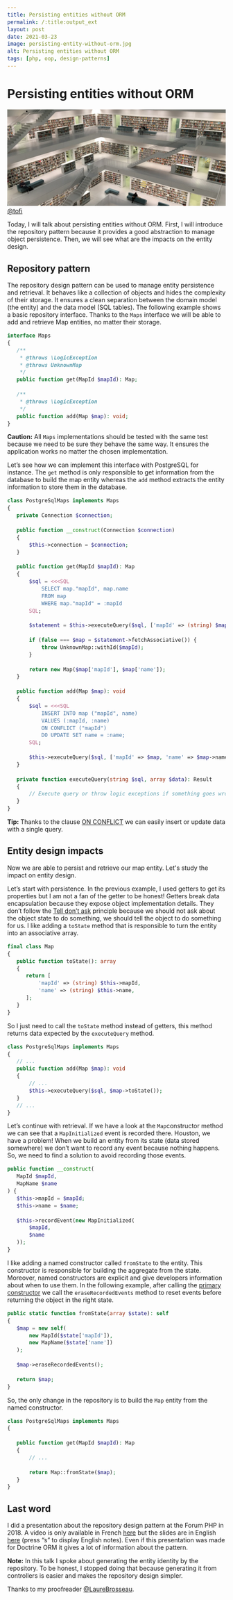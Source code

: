 ```yaml
---
title: Persisting entities without ORM
permalink: /:title:output_ext
layout: post
date: 2021-03-23
image: persisting-entity-without-orm.jpg
alt: Persisting entities without ORM
tags: [php, oop, design-patterns]
---
```


# Persisting entities without ORM

![Persisting entities without ORM](assets/img/posts/persisting-entity-without-orm.jpg)
[@tofi](https://unsplash.com/@tofi)

Today, I will talk about persisting entities without ORM. First, I will introduce the repository pattern because it provides a good abstraction to manage object persistence. Then, we will see what are the impacts on the entity design.

## Repository pattern

The repository design pattern can be used to manage entity persistence and retrieval. It behaves like a collection of objects and hides the complexity of their storage. It ensures a clean separation between the domain model (the entity) and the data model (SQL tables). The following example shows a basic repository interface. Thanks to the `Maps` interface we will be able to add and retrieve Map entities, no matter their storage.

```php
interface Maps
{
   /**
    * @throws \LogicException
    * @throws UnknownMap
    */
   public function get(MapId $mapId): Map;

   /**
    * @throws \LogicException
    */
   public function add(Map $map): void;
}
```

**Caution:** All `Maps` implementations should be tested with the same test because we need to be sure they behave the same way. It ensures the application works no matter the chosen implementation.

Let’s see how we can implement this interface with PostgreSQL for instance. The `get` method is only responsible to get information from the database to build the map entity whereas the `add` method extracts the entity information to store them in the database.

```php
class PostgreSqlMaps implements Maps
{
   private Connection $connection;

   public function __construct(Connection $connection)
   {
       $this->connection = $connection;
   }

   public function get(MapId $mapId): Map
   {
       $sql = <<<SQL
           SELECT map."mapId", map.name
           FROM map
           WHERE map."mapId" = :mapId
       SQL;

       $statement = $this->executeQuery($sql, ['mapId' => (string) $mapId]);

       if (false === $map = $statement->fetchAssociative()) {
           throw UnknownMap::withId($mapId);
       }

       return new Map($map['mapId'], $map['name']);
   }

   public function add(Map $map): void
   {
       $sql = <<<SQL
           INSERT INTO map ("mapId", name)
           VALUES (:mapId, :name)
           ON CONFLICT ("mapId")
           DO UPDATE SET name = :name;
       SQL;

       $this->executeQuery($sql, ['mapId' => $map, 'name' => $map->name()]);
   }

   private function executeQuery(string $sql, array $data): Result
   {
       // Execute query or throw logic exceptions if something goes wrong.
   }
}
```

**Tip:** Thanks to the clause [ON CONFLICT](https://www.postgresql.org/docs/9.5/sql-insert.html) we can easily insert or update data with a single query.

## Entity design impacts

Now we are able to persist and retrieve our map entity. Let's study the impact on entity design.

Let’s start with persistence. In the previous example, I used getters to get its properties but I am not a fan of the getter to be honest! Getters break data encapsulation because they expose object implementation details. They don’t follow the [Tell don’t ask](https://www.martinfowler.com/bliki/TellDontAsk.html) principle because we should not ask about the object state to do something, we should tell the object to do something for us. I like adding a `toState` method that is responsible to turn the entity into an associative array.

```php
final class Map
{
   public function toState(): array
   {
      return [
          'mapId' => (string) $this->mapId,
          'name' => (string) $this->name,
      ];
   }
}
```

So I just need to call the `toState` method instead of getters, this method returns data expected by the `executeQuery` method.

```php
class PostgreSqlMaps implements Maps
{
   // ...
   public function add(Map $map): void
   {
       // ...
       $this->executeQuery($sql, $map->toState());
   }
   // ...
}
```

Let’s continue with retrieval. If we have a look at the `Map`constructor method we can see that a `MapInitialized` event is recorded there. Houston, we have a problem! When we build an entity from its state (data stored somewhere) we don’t want to record any event because nothing happens. So, we need to find a solution to avoid recording those events.

```php
public function __construct(
   MapId $mapId,
   MapName $name
) {
   $this->mapId = $mapId;
   $this->name = $name;

   $this->recordEvent(new MapInitialized(
       $mapId,
       $name
   ));
}
```

I like adding a named constructor called `fromState` to the entity. This constructor is responsible for building the aggregate from the state. Moreover, named constructors are explicit and give developers information about when to use them. In the following example, after calling the [primary constructor](https://arnolanglade.github.io/build-object-using-php.html) we call the `eraseRecordedEvents` method to reset events before returning the object in the right state.


```php
public static function fromState(array $state): self
{
   $map = new self(
       new MapId($state['mapId']),
       new MapName($state['name'])
   );

   $map->eraseRecordedEvents();

   return $map;
}
```

So, the only change in the repository is to build the `Map` entity from the named constructor.

```php
class PostgreSqlMaps implements Maps
{

   public function get(MapId $mapId): Map
   {
       // ...

       return Map::fromState($map);
   }
}
```

## Last word

I did a presentation about the repository design pattern at the Forum PHP in 2018. A video is only available in French [here](https://www.youtube.com/watch?v=cYFKkhtIr8w&ab_channel=AFUPPHP) but the slides are in English [here](https://arnolanglade.gitlab.io/bad-or-good-repository/) (press “s” to display English notes). Even if this presentation was made for Doctrine ORM it gives a lot of information about the pattern.

**Note:** In this talk I spoke about generating the entity identity by the repository. To be honest, I stopped doing that because generating it from controllers is easier and makes the repository design simpler.

Thanks to my proofreader [@LaureBrosseau](https://twitter.com/LaureBrosseau).
